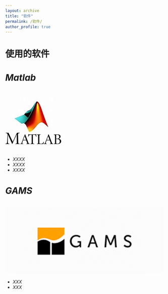 ```yaml
---
layout: archive
title: "软件"
permalink: /软件/
author_profile: true
---
```


 使用的软件
======

<i>Matlab
======
  <br/><img src='/images/OIP.jpg'>
* XXXX
 * XXXX
* XXXX

<i>GAMS
======
<br/><img src='/images/123.png'> 
* XXX
* XXX
  


